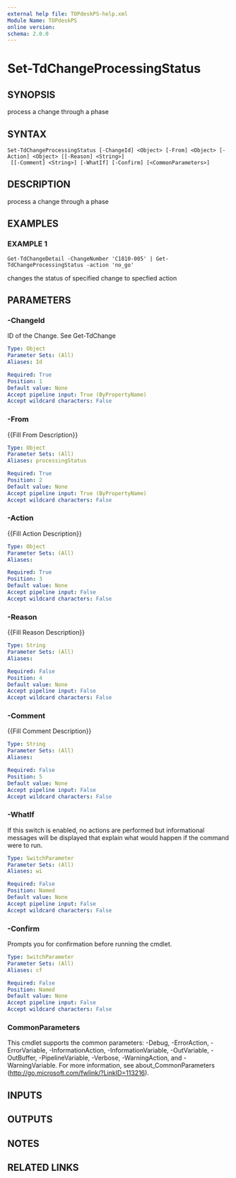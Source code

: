 ```yaml
---
external help file: TOPdeskPS-help.xml
Module Name: TOPdeskPS
online version:
schema: 2.0.0
---
```


# Set-TdChangeProcessingStatus

## SYNOPSIS
process a change through a phase

## SYNTAX

```
Set-TdChangeProcessingStatus [-ChangeId] <Object> [-From] <Object> [-Action] <Object> [[-Reason] <String>]
 [[-Comment] <String>] [-WhatIf] [-Confirm] [<CommonParameters>]
```

## DESCRIPTION
process a change through a phase

## EXAMPLES

### EXAMPLE 1
```
Get-TdChangeDetail -ChangeNumber 'C1810-005' | Get-TdChangeProcessingStatus -action 'no_go'
```

changes the status of specified change to specfied action

## PARAMETERS

### -ChangeId
ID of the Change.
See Get-TdChange

```yaml
Type: Object
Parameter Sets: (All)
Aliases: Id

Required: True
Position: 1
Default value: None
Accept pipeline input: True (ByPropertyName)
Accept wildcard characters: False
```

### -From
{{Fill From Description}}

```yaml
Type: Object
Parameter Sets: (All)
Aliases: processingStatus

Required: True
Position: 2
Default value: None
Accept pipeline input: True (ByPropertyName)
Accept wildcard characters: False
```

### -Action
{{Fill Action Description}}

```yaml
Type: Object
Parameter Sets: (All)
Aliases:

Required: True
Position: 3
Default value: None
Accept pipeline input: False
Accept wildcard characters: False
```

### -Reason
{{Fill Reason Description}}

```yaml
Type: String
Parameter Sets: (All)
Aliases:

Required: False
Position: 4
Default value: None
Accept pipeline input: False
Accept wildcard characters: False
```

### -Comment
{{Fill Comment Description}}

```yaml
Type: String
Parameter Sets: (All)
Aliases:

Required: False
Position: 5
Default value: None
Accept pipeline input: False
Accept wildcard characters: False
```

### -WhatIf
If this switch is enabled, no actions are performed but informational messages will be displayed that explain what would happen if the command were to run.

```yaml
Type: SwitchParameter
Parameter Sets: (All)
Aliases: wi

Required: False
Position: Named
Default value: None
Accept pipeline input: False
Accept wildcard characters: False
```

### -Confirm
Prompts you for confirmation before running the cmdlet.

```yaml
Type: SwitchParameter
Parameter Sets: (All)
Aliases: cf

Required: False
Position: Named
Default value: None
Accept pipeline input: False
Accept wildcard characters: False
```

### CommonParameters
This cmdlet supports the common parameters: -Debug, -ErrorAction, -ErrorVariable, -InformationAction, -InformationVariable, -OutVariable, -OutBuffer, -PipelineVariable, -Verbose, -WarningAction, and -WarningVariable.
For more information, see about_CommonParameters (http://go.microsoft.com/fwlink/?LinkID=113216).

## INPUTS

## OUTPUTS

## NOTES

## RELATED LINKS
